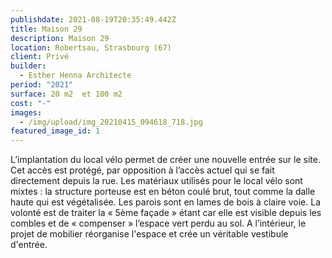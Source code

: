 ```yaml
---
publishdate: 2021-08-19T20:35:49.442Z
title: Maison 29
description: Maison 29
location: Robertsau, Strasbourg (67)
client: Privé
builder:
  - Esther Henna Architecte
period: "2021"
surface: 20 m2  et 100 m2
cost: "-"
images:
  - /img/upload/img_20210415_094618_718.jpg
featured_image_id: 1
---
```

L’implantation du local vélo permet de créer une nouvelle entrée sur le site. Cet accès est protégé, par opposition à l’accès actuel qui se fait directement depuis la rue. Les matériaux utilisés pour le local vélo sont mixtes : la structure porteuse est en béton coulé brut, tout comme la dalle haute qui est végétalisée. Les parois sont en lames de bois à claire voie. La volonté est de traiter la  « 5ème façade » étant car elle est visible depuis les combles et de « compenser » l’espace vert perdu au sol. A l’intérieur, le projet de mobilier réorganise l'espace et crée un véritable vestibule d'entrée.